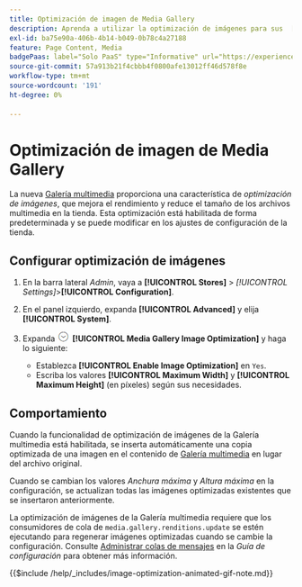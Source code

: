 ```yaml
---
title: Optimización de imagen de Media Gallery
description: Aprenda a utilizar la optimización de imágenes para sus  [!DNL Commerce] recursos multimedia.
exl-id: ba75e90a-406b-4b14-b049-0b78c4a27188
feature: Page Content, Media
badgePaas: label="Solo PaaS" type="Informative" url="https://experienceleague.adobe.com/en/docs/commerce/user-guides/product-solutions" tooltip="Se aplica solo a proyectos de Adobe Commerce en la nube (infraestructura PaaS administrada por Adobe) y a proyectos locales."
source-git-commit: 57a913b21f4cbbb4f0800afe13012ff46d578f8e
workflow-type: tm+mt
source-wordcount: '191'
ht-degree: 0%

---
```


# Optimización de imagen de Media Gallery

La nueva [Galería multimedia](media-gallery.md) proporciona una característica de _optimización de imágenes_, que mejora el rendimiento y reduce el tamaño de los archivos multimedia en la tienda. Esta optimización está habilitada de forma predeterminada y se puede modificar en los ajustes de configuración de la tienda.

## Configurar optimización de imágenes

1. En la barra lateral _Admin_, vaya a **[!UICONTROL Stores]** > _[!UICONTROL Settings]_>**[!UICONTROL Configuration]**.

1. En el panel izquierdo, expanda **[!UICONTROL Advanced]** y elija **[!UICONTROL System]**.

1. Expanda ![Selector de expansión](../assets/icon-display-expand.png) **[!UICONTROL Media Gallery Image Optimization]** y haga lo siguiente:

   - Establezca **[!UICONTROL Enable Image Optimization]** en `Yes`.
   - Escriba los valores **[!UICONTROL Maximum Width]** y **[!UICONTROL Maximum Height]** (en píxeles) según sus necesidades.

## Comportamiento

Cuando la funcionalidad de optimización de imágenes de la Galería multimedia está habilitada, se inserta automáticamente una copia optimizada de una imagen en el contenido de [Galería multimedia](media-gallery.md) en lugar del archivo original.

Cuando se cambian los valores _Anchura máxima_ y _Altura máxima_ en la configuración, se actualizan todas las imágenes optimizadas existentes que se insertaron anteriormente.

La optimización de imágenes de la Galería multimedia requiere que los consumidores de cola de `media.gallery.renditions.update` se estén ejecutando para regenerar imágenes optimizadas cuando se cambie la configuración. Consulte [Administrar colas de mensajes](https://experienceleague.adobe.com/docs/commerce-operations/configuration-guide/message-queues/manage-message-queues.html) en la _Guía de configuración_ para obtener más información.

{{$include /help/_includes/image-optimization-animated-gif-note.md}}
